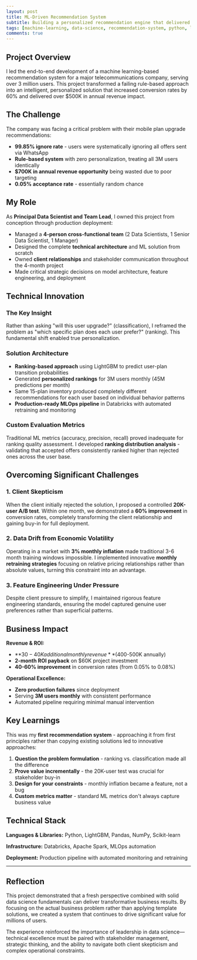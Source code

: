 ```yaml
---
layout: post
title: ML-Driven Recommendation System
subtitle: Building a personalized recommendation engine that delivered $500K annual revenue impact
tags: [machine-learning, data-science, recommendation-system, python, leadership, mlops]
comments: true
---
```


## Project Overview

I led the end-to-end development of a machine learning-based recommendation system for a major telecommunications company, serving over 3 million users. This project transformed a failing rule-based approach into an intelligent, personalized solution that increased conversion rates by 60% and delivered over $500K in annual revenue impact.

## The Challenge

The company was facing a critical problem with their mobile plan upgrade recommendations:
- **99.85% ignore rate** - users were systematically ignoring all offers sent via WhatsApp
- **Rule-based system** with zero personalization, treating all 3M users identically
- **$700K in annual revenue opportunity** being wasted due to poor targeting
- **0.05% acceptance rate** - essentially random chance

## My Role

As **Principal Data Scientist and Team Lead**, I owned this project from conception through production deployment:

- Managed a **4-person cross-functional team** (2 Data Scientists, 1 Senior Data Scientist, 1 Manager)
- Designed the complete **technical architecture** and ML solution from scratch
- Owned **client relationships** and stakeholder communication throughout the 4-month project
- Made critical strategic decisions on model architecture, feature engineering, and deployment

## Technical Innovation

### The Key Insight

Rather than asking "will this user upgrade?" (classification), I reframed the problem as "which specific plan does each user prefer?" (ranking). This fundamental shift enabled true personalization.

### Solution Architecture

- **Ranking-based approach** using LightGBM to predict user-plan transition probabilities
- Generated **personalized rankings** for 3M users monthly (45M predictions per month)
- Same 15-plan inventory produced completely different recommendations for each user based on individual behavior patterns
- **Production-ready MLOps pipeline** in Databricks with automated retraining and monitoring

### Custom Evaluation Metrics

Traditional ML metrics (accuracy, precision, recall) proved inadequate for ranking quality assessment. I developed **ranking distribution analysis** - validating that accepted offers consistently ranked higher than rejected ones across the user base.

## Overcoming Significant Challenges

### 1. Client Skepticism

When the client initially rejected the solution, I proposed a controlled **20K-user A/B test**. Within one month, we demonstrated a **60% improvement** in conversion rates, completely transforming the client relationship and gaining buy-in for full deployment.

### 2. Data Drift from Economic Volatility

Operating in a market with **3% monthly inflation** made traditional 3-6 month training windows impossible. I implemented innovative **monthly retraining strategies** focusing on relative pricing relationships rather than absolute values, turning this constraint into an advantage.

### 3. Feature Engineering Under Pressure

Despite client pressure to simplify, I maintained rigorous feature engineering standards, ensuring the model captured genuine user preferences rather than superficial patterns.

## Business Impact

**Revenue & ROI:**
- **$30-40K additional monthly revenue** ($400-500K annually)
- **2-month ROI payback** on $60K project investment
- **40-60% improvement** in conversion rates (from 0.05% to 0.08%)

**Operational Excellence:**
- **Zero production failures** since deployment
- Serving **3M users monthly** with consistent performance
- Automated pipeline requiring minimal manual intervention

## Key Learnings

This was my **first recommendation system** - approaching it from first principles rather than copying existing solutions led to innovative approaches:

1. **Question the problem formulation** - ranking vs. classification made all the difference
2. **Prove value incrementally** - the 20K-user test was crucial for stakeholder buy-in
3. **Design for your constraints** - monthly inflation became a feature, not a bug
4. **Custom metrics matter** - standard ML metrics don't always capture business value

## Technical Stack

**Languages & Libraries:** Python, LightGBM, Pandas, NumPy, Scikit-learn

**Infrastructure:** Databricks, Apache Spark, MLOps automation

**Deployment:** Production pipeline with automated monitoring and retraining

---

## Reflection

This project demonstrated that a fresh perspective combined with solid data science fundamentals can deliver transformative business results. By focusing on the actual business problem rather than applying template solutions, we created a system that continues to drive significant value for millions of users.

The experience reinforced the importance of leadership in data science—technical excellence must be paired with stakeholder management, strategic thinking, and the ability to navigate both client skepticism and complex operational constraints.
